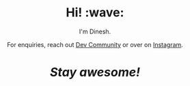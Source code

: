 <h1 align='center'> Hi! :wave:</h1>
<p align='center'>
I'm Dinesh.
</p>
<p align='center'>For enquiries, reach out <a href="https://dev.to/codercaptain119">Dev Community</a> or over on <a href="https://www.instagram.com/captain_d_119">Instagram</a>.</p>

<h1 align='center'><i>Stay awesome!</i></h1>

